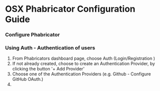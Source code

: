 # OSX Phabricator Configuration Guide

### Configure Phabricator 

### Using Auth - Authentication of users

 1. From Phabricators dashboard page, choose Auth (Login/Registration )
   1. If not already created, choose to create an Authentication Provider, by clicking the button '+ Add Provider'
   2. Choose one of the Authentication Providers (e.g. Github - Configure GitHub OAuth.)
   3. 
